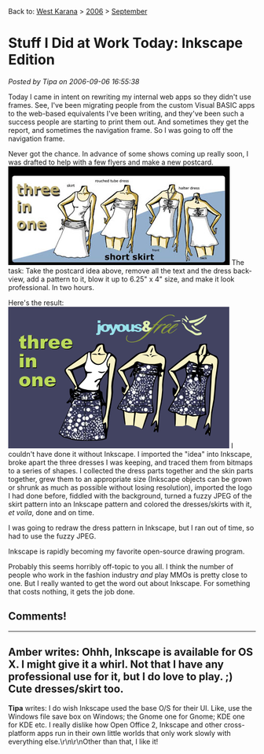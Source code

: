 Back to: [West Karana](/posts/westkarana.md) > [2006](/posts/2006/westkarana.md) > [September](./westkarana.md)
# Stuff I Did at Work Today: Inkscape Edition

*Posted by Tipa on 2006-09-06 16:55:38*

Today I came in intent on rewriting my internal web apps so they didn't use frames. See, I've been migrating people from the custom Visual BASIC apps to the web-based equivalents I've been writing, and they've been such a success people are starting to print them out. And sometimes they get the report, and sometimes the navigation frame. So I was going to off the navigation frame.

Never got the chance. In advance of some shows coming up really soon, I was drafted to help with a few flyers and make a new postcard.
![3 in 1 dress idea](../../../uploads/2006/09/3%20in%201%20all.jpg)
The task: Take the postcard idea above, remove all the text and the dress back-view, add a pattern to it, blow it up to 6.25" x 4" size, and make it look professional. In two hours.

Here's the result:
![The final 3-in-1 dress postcard](../../../uploads/2006/09/3in1blog.jpg)
I couldn't have done it without Inkscape. I imported the "idea" into Inkscape, broke apart the three dresses I was keeping, and traced them from bitmaps to a series of shapes. I collected the dress parts together and the skin parts together, grew them to an appropriate size (Inkscape objects can be grown or shrunk as much as possible without losing resolution), imported the logo I had done before, fiddled with the background, turned a fuzzy JPEG of the skirt pattern into an Inkscape pattern and colored the dresses/skirts with it, *et voila*, done and on time.

I was going to redraw the dress pattern in Inkscape, but I ran out of time, so had to use the fuzzy JPEG.

Inkscape is rapidly becoming my favorite open-source drawing program.

Probably this seems horribly off-topic to you all. I think the number of people who work in the fashion industry *and* play MMOs is pretty close to one. But I really wanted to get the word out about Inkscape. For something that costs nothing, it gets the job done.
## Comments!
---
**Amber** writes: Ohhh, Inkscape is available for OS X.  I might give it a whirl.  Not that I have any professional use for it, but I do love to play. ;)  Cute dresses/skirt too.
---
**Tipa** writes: I do wish Inkscape used the base O/S for their UI. Like, use the Windows file save box on Windows; the Gnome one for Gnome; KDE one for KDE etc. I really dislike how Open Office 2, Inkscape and other cross-platform apps run in their own little worlds that only work slowly with everything else.\r\n\r\nOther than that, I like it!
